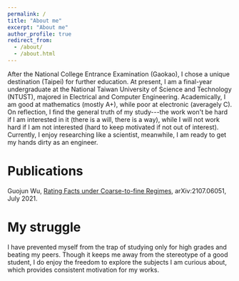 ```yaml
---
permalink: /
title: "About me"
excerpt: "About me"
author_profile: true
redirect_from: 
  - /about/
  - /about.html
---
```


After the National College Entrance Examination (Gaokao), I chose a unique destination (Taipei) for further education. At present, I am a final-year undergraduate at the National Taiwan University of Science and Technology (NTUST), majored in Electrical and Computer Engineering. Academically, I am good at mathematics (mostly A+), while poor at electronic (averagely C). On reflection, I find the general truth of my study---the work won't be hard if I am interested in it (there is a will, there is a way), while I will not work hard if I am not interested (hard to keep motivated if not out of interest). Currently, I enjoy researching like a scientist, meanwhile, I am ready to get my hands dirty as an engineer.

Publications
======
Guojun Wu, [Rating Facts under Coarse-to-fine Regimes](https://arxiv.org/abs/2107.06051), arXiv:2107.06051, July 2021.

My struggle
======
I have prevented myself from the trap of studying only for high grades and beating my peers. Though it keeps me away from the stereotype of a good student, I do enjoy the freedom to explore the subjects I am curious about, which provides consistent motivation for my works. 
